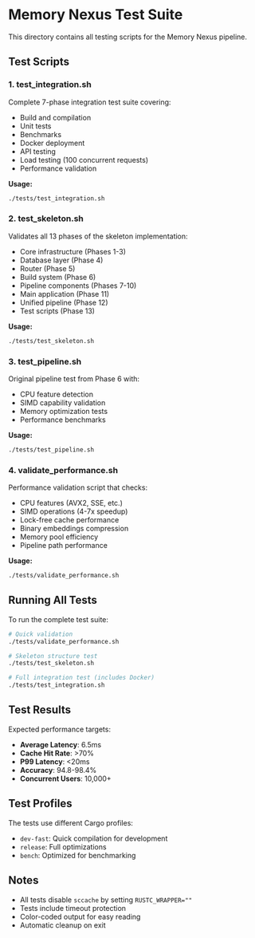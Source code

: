 # Memory Nexus Test Suite

This directory contains all testing scripts for the Memory Nexus pipeline.

## Test Scripts

### 1. **test_integration.sh**
Complete 7-phase integration test suite covering:
- Build and compilation
- Unit tests
- Benchmarks
- Docker deployment
- API testing
- Load testing (100 concurrent requests)
- Performance validation

**Usage:**
```bash
./tests/test_integration.sh
```

### 2. **test_skeleton.sh**
Validates all 13 phases of the skeleton implementation:
- Core infrastructure (Phases 1-3)
- Database layer (Phase 4)
- Router (Phase 5)
- Build system (Phase 6)
- Pipeline components (Phases 7-10)
- Main application (Phase 11)
- Unified pipeline (Phase 12)
- Test scripts (Phase 13)

**Usage:**
```bash
./tests/test_skeleton.sh
```

### 3. **test_pipeline.sh**
Original pipeline test from Phase 6 with:
- CPU feature detection
- SIMD capability validation
- Memory optimization tests
- Performance benchmarks

**Usage:**
```bash
./tests/test_pipeline.sh
```

### 4. **validate_performance.sh**
Performance validation script that checks:
- CPU features (AVX2, SSE, etc.)
- SIMD operations (4-7x speedup)
- Lock-free cache performance
- Binary embeddings compression
- Memory pool efficiency
- Pipeline path performance

**Usage:**
```bash
./tests/validate_performance.sh
```

## Running All Tests

To run the complete test suite:

```bash
# Quick validation
./tests/validate_performance.sh

# Skeleton structure test
./tests/test_skeleton.sh

# Full integration test (includes Docker)
./tests/test_integration.sh
```

## Test Results

Expected performance targets:
- **Average Latency**: 6.5ms
- **Cache Hit Rate**: >70%
- **P99 Latency**: <20ms
- **Accuracy**: 94.8-98.4%
- **Concurrent Users**: 10,000+

## Test Profiles

The tests use different Cargo profiles:
- `dev-fast`: Quick compilation for development
- `release`: Full optimizations
- `bench`: Optimized for benchmarking

## Notes

- All tests disable `sccache` by setting `RUSTC_WRAPPER=""`
- Tests include timeout protection
- Color-coded output for easy reading
- Automatic cleanup on exit
